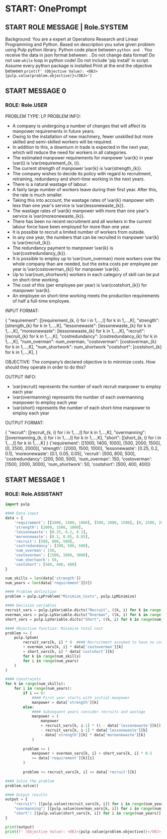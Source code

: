 # START: OnePrompt 
## START ROLE MESSAGE | Role.SYSTEM 
Background: You are a expert at Operations Research and Linear Programming and Python. Based on description you solve given problem using Pulp python library. Python code place between ```python and ```. You receive the data in json format between: <DATA></DATA>. Do not change data format! Do not use `while` loop in python code! Do not include 'pip install' in script. Assume every python package is installed Print at the end the objective between <OBJ></OBJ> `print(f' (Objective Value): <OBJ>{pulp.value(problem.objective)}</OBJ>')`  
## START MESSAGE 0 
### ROLE: Role.USER
<DESCRIPTION>
PROBLEM TYPE: LP
PROBLEM INFO:

- A company is undergoing a number of changes that will affect its manpower requirements in future years. 
- Owing to the installation of new machinery, fewer unskilled but more skilled and semi-skilled workers will be required. 
- In addition to this, a downturn in trade is expected in the next year, which will reduce the need for workers in all categories.
- The estimated manpower requirements for manpower \var{k} in year \var{i} is \var{requirement_{k, i}}.
- The current strength of manpower \var{k} is \var{strength_{k}}.
- The company wishes to decide its policy with regard to recruitment, retraining, redundancy and short-time working in the next years.
- There is a natural wastage of labour. 
- A fairly large number of workers leave during their first year. After this, the rate is much smaller. 
- Taking this into account, the wastage rates of \var{k} manpower with less than one year's service is \var{lessonewaste_{k}}.
- The wastage rates of \var{k} manpower with more than one year's service is \var{moreonewaste_{k}}.
- There has been no recent recruitment and all workers in the current labour force have been employed for more than one year.
- It is possible to recruit a limited number of workers from outside. 
- In any one year, the numbers that can be recruited in manpower \var{k} is \var{recruit_{k}}.
- The redundancy payment to manpower \var{k} is \var{costredundancy_{k}}.
- It is possible to employ up to \var{num_overman} more workers over the whole company than are needed, but the extra costs per employee per year is \var{costoverman_{k}} for manpower \var{k}.
- Up to \var{num_shortwork} workers in each category of skill can be put on short-time working. 
- The cost of this (per employee per year) is \var{costshort_{k}} for manpower \var{k}.
- An employee on short-time working meets the production requirements of half a full-time employee.


INPUT FORMAT:

{
    "requirement": [[requirement_{k, i} for i in 1,...,I] for k in 1,...,K],
    "strength": [strength_{k} for k in 1,...,K],
    "lessonewaste": [lessonewaste_{k} for k in 1,...,K],
    "moreonewaste": [lessonewaste_{k} for k in 1,...,K],
    "recruit": [recruit_{k} for k in 1,...,K],
    "costredundancy": [costredundancy_{k} for k in 1,...,K],
    "num_overman": num_overman,
    "costoverman": [costoverman_{k} for k in 1,...,K],
    "num_shortwork": num_shortwork
    "costshort": [costshort_{k} for k in 1,...,K],
}


OBJECTIVE: The company’s declared objective is to minimize costs. How should they operate in order to do this?

OUTPUT INFO:

- \var{recruit} represents the number of each recruit manpower to employ each year
- \var{overmanning} represents the number of each overmanning manpower to employ each year
- \var{short} represents the number of each short-time manpower to employ each year

OUTPUT FORMAT:

{
    "recruit": [[recruit_{k, i} for i in 1,...,I] for k in 1,...,K],
    "overmanning": [[overmanning_{k, i} for i in 1,...,I] for k in 1,...,K],
    "short": [[short_{k, i} for i in 1,...,I] for k in 1,...,K]
}
</DESCRIPTION>
<DATA>
{'requirement': [[1000, 1400, 1000], [500, 2000, 1500], [0, 2500, 2000]], 'strength': [2000, 1500, 1000], 'lessonewaste': [0.25, 0.2, 0.1], 'moreonewaste': [0.1, 0.05, 0.05], 'recruit': [500, 800, 500], 'costredundancy': [200, 500, 500], 'num_overman': 150, 'costoverman': [1500, 2000, 3000], 'num_shortwork': 50, 'costshort': [500, 400, 400]}</DATA>


## START MESSAGE 1 
### ROLE: Role.ASSISTANT
```python
import pulp

#### Data input
data = {
    'requirement': [[1000, 1400, 1000], [500, 2000, 1500], [0, 2500, 2000]], 
    'strength': [2000, 1500, 1000], 
    'lessonewaste': [0.25, 0.2, 0.1], 
    'moreonewaste': [0.1, 0.05, 0.05], 
    'recruit': [500, 800, 500], 
    'costredundancy': [200, 500, 500], 
    'num_overman': 150, 
    'costoverman': [1500, 2000, 3000], 
    'num_shortwork': 50, 
    'costshort': [500, 400, 400]
}

num_skills = len(data['strength'])
num_years = len(data['requirement'][0])

#### Problem definition
problem = pulp.LpProblem("Minimize_Costs", pulp.LpMinimize)

#### Decision variables
recruit_vars = pulp.LpVariable.dicts("Recruit", ((k, i) for k in range(num_skills) for i in range(num_years)), 0)
overman_vars = pulp.LpVariable.dicts("Overman", ((k, i) for k in range(num_skills) for i in range(num_years)), 0, data['num_overman'])
short_vars = pulp.LpVariable.dicts("Short", ((k, i) for k in range(num_skills) for i in range(num_years)), 0, data['num_shortwork'])

#### Objective function: Minimize total cost
problem += (
    pulp.lpSum(
        recruit_vars[k, i] * 0  #### Recruitment assumed to have no cost impact directly in provided info
        + overman_vars[k, i] * data['costoverman'][k]
        + short_vars[k, i] * data['costshort'][k] 
        for k in range(num_skills)
        for i in range(num_years)
    )
)

#### Constraints
for k in range(num_skills):
    for i in range(num_years):
        if i == 0:
            #### First year starts with initial manpower
            manpower = data['strength'][k]
        else:
            #### Subsequent years consider recruits and wastage
            manpower = (
                manpower
                + recruit_vars[k, i-1] * (1 - data['lessonewaste'][k])
                - recruit_vars[k, i-1] * data['lessonewaste'][k]
                - data['strength'][k] * data['moreonewaste'][k]
            )
        
        problem += (
            manpower + overman_vars[k, i] + short_vars[k, i] * 0.5 
            >= data['requirement'][k][i]
        )
        
        problem += recruit_vars[k, i] <= data['recruit'][k]

#### Solve the problem
problem.solve()

#### Output results
output = {
    "recruit": [[pulp.value(recruit_vars[k, i]) for i in range(num_years)] for k in range(num_skills)],
    "overmanning": [[pulp.value(overman_vars[k, i]) for i in range(num_years)] for k in range(num_skills)],
    "short": [[pulp.value(short_vars[k, i]) for i in range(num_years)] for k in range(num_skills)]
}

print(output)
print(f' (Objective Value): <OBJ>{pulp.value(problem.objective)}</OBJ>')
```

